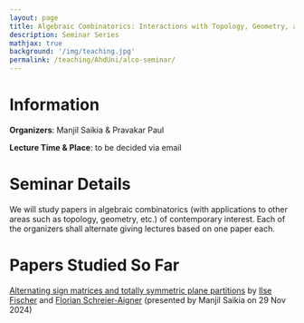 ```yaml
---
layout: page
title: Algebraic Combinatorics: Interactions with Topology, Geometry, and other topics
description: Seminar Series
mathjax: true
background: '/img/teaching.jpg'
permalink: /teaching/AhdUni/alco-seminar/
---
```


# Information

**Organizers**: Manjil Saikia & Pravakar Paul

**Lecture Time & Place**: to be decided via email

# Seminar Details

We will study papers in algebraic combinatorics (with applications to other areas such as topology, geometry, etc.) of contemporary interest. Each of the organizers shall alternate giving lectures based on one paper each.

# Papers Studied So Far

[Alternating sign matrices and totally symmetric plane partitions](https://alco.centre-mersenne.org/item/10.5802/alco.374.pdf) by [Ilse Fischer](https://www.mat.univie.ac.at/~ifischer/) and [Florian Schreier-Aigner](https://homepage.univie.ac.at/florian.schreier-aigner/) (presented by Manjil Saikia on 29 Nov 2024)
